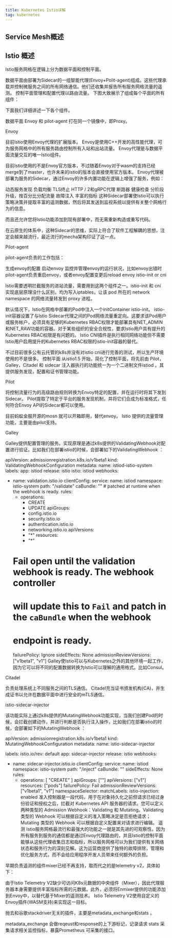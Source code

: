 ```yaml
---
title: Kubernetes Istio详解
tag: kubernetes
---
```


## Service Mesh概述



## Istio 概述

Istio服务网格在逻辑上分为数据平面和控制平面。

数据平面由部署为Sidecar的一组智能代理(Envoy+Polit-agent)组成。这些代理承载并控制微服务之间的所有网络通信。他们还收集并报告所有服务网格流量的遥测。
控制平面管理和配置代理以路由流量。
下图大致展示了组成每个平面的所有组件：


下面我们详细讲述一下各个组件。

数据平面
Envoy 和 pilot-agent 打在同一个镜像中，即Proxy。

Envoy

目前Istio使用Envoy代理的扩展版本。 Envoy是使用C++开发的高性能代理，可为服务网格中的所有服务路由控制所有入站和出站流量。 Envoy代理是与数据平面流量交互的唯一Istio组件。

目前Istio使用的不是Envoy官方版本，不过随着Envoy对于wasm的支持已经merge到了master，也许未来的istio的版本会直接使用官方版本。
Envoy代理被部署为服务的Sidecar，通过Envoy的许多内置功能在逻辑上增强了服务，例如：

动态服务发现
负载均衡
TLS终止
HTTP / 2和gRPC代理
断路器
健康检查
分阶段升级，按百分比分配流量
故障注入
丰富的指标
这种Sidecar部署使Istio可以执行策略决策并提取丰富的遥测数据，然后将其发送到监视系统以提供有关整个网格行为的信息。

而且还允许您将Istio功能添加到现有部署中，而无需重新构造或重写代码。

在云原生的体系中，这种Sidecar的思维，实际上符合了软件工程解耦的思想，注定会越来越流行，最近流行的mecha架构印证了这一点。

Pilot-agent

pilot-agent负责的工作包括：

生成envoy的配置
启动envoy
监控并管理envoy的运行状况，比如envoy出错时pilot-agent负责重启envoy，或者envoy配置变更后reload envoy
istio-init or cni

Istio需要透明拦截服务的进站流量，需要用到这两个组件之一。istio-init 和 cni 实现底层原理没什么区别，均为写入iptables，让该 pod 所在的 network namespace 的网络流量转发到 proxy 进程。

默认情况下，Istio在网格中部署的Pod中注入一个initContainer istio-init。 istio-init容器设置了与Istio Sidecar代理之间的Pod网络流量重定向。这要求该Pod用户或服务帐户，必须具有足够的Kubernetes RBAC权限才能部署具有NET_ADMIN和NET_RAW功能的容器。对于某些组织的安全合规性，要求Istio用户具有提升的Kubernetes RBAC权限是有问题的。 Istio CNI插件是执行相同网络功能但不需要Istio用户启用提升的Kubernetes RBAC权限的istio-init容器的替代。

不过目前很多公有云托管的k8s并没有对istio cni进行完善的测试，所以生产环境使用的不是很多。
控制平面
从istio1.5 开始，简化了控制平面，将先前由 Pilot，Galley，Citadel 和 sidecar 注入器执行的功能统一为一个二进制文件istiod 。其提供服务发现，配置和证书管理功能。

Pilot

将控制流量行为的高级路由规则转换为Envoy特定的配置，并在运行时将其下发到Sidecar。 Pilot提取了特定于平台的服务发现机制，并将它们合成为标准格式，任何符合Envoy API的Sidecar都可以使用。

目前蚂蚁金服开源的mosn 就可以开箱即用，替代envoy。
Istio 提供的流量管理功能，主要是由pilot支持。

Galley

Galley提供配置管理的服务。实现原理是通过k8s提供的ValidatingWebhook对配置进行验证。比如我们在部署istio的时候，会部署如下的ValidatingWebhook ：

apiVersion: admissionregistration.k8s.io/v1beta1
kind: ValidatingWebhookConfiguration
metadata:
  name: istiod-istio-system
  labels:
    app: istiod
    release: istio
    istio: istiod
webhooks:
  - name: validation.istio.io
    clientConfig:
      service:
        name: istiod
        namespace: istio-system
        path: "/validate"
      caBundle: "" # patched at runtime when the webhook is ready.
    rules:
      - operations:
        - CREATE
        - UPDATE
        apiGroups:
        - config.istio.io
        - security.istio.io
        - authentication.istio.io
        - networking.istio.io
        apiVersions:
        - "*"
        resources:
        - "*"
    # Fail open until the validation webhook is ready. The webhook controller
    # will update this to `Fail` and patch in the `caBundle` when the webhook
    # endpoint is ready.
    failurePolicy: Ignore
    sideEffects: None
    admissionReviewVersions: ["v1beta1", "v1"]
Galley使Istio可以与Kubernetes之外的其他环境一起工作，因为它可以将不同的配置数据转换为Istio可以理解的通用格式。比如Consul。

Citadel

负责处理系统上不同服务之间的TLS通信。 Citadel充当证书颁发机构(CA)，并生成证书以允许在数据平面中进行安全的mTLS通信。

istio-sidecar-injector

该功能实际上通过k8s提供的MutatingWebhook功能实现，当我们创建Pod的时候，会拦截创建动作，并进行判断是否执行注入操作，比如我们在部署istio的时候，会部署如下的MutatingWebhook ：

apiVersion: admissionregistration.k8s.io/v1beta1
kind: MutatingWebhookConfiguration
metadata:
  name: istio-sidecar-injector

  labels:
    istio.io/rev: default
    app: sidecar-injector
    release: istio
webhooks:
  - name: sidecar-injector.istio.io
    clientConfig:
      service:
        name: istiod
        namespace: istio-system
        path: "/inject"
      caBundle: ""
    sideEffects: None
    rules:
      - operations: [ "CREATE" ]
        apiGroups: [""]
        apiVersions: ["v1"]
        resources: ["pods"]
    failurePolicy: Fail
    admissionReviewVersions: ["v1beta1", "v1"]
    namespaceSelector:
      matchLabels:
        istio-injection: enabled
准入控制器是一段代码，用于在对象持久化之前但请求已经过身份验证和授权之后，拦截对 Kubernetes API 服务器的请求。您可以定义两种类型的 Admission Webhook：Validating 和 Mutating。Validating 类型的 Webhook 可以根据自定义的准入策略决定是否拒绝请求；Mutating 类型的 Webhook 可以根据自定义配置来对请求进行编辑。
遥测
Istio服务网格最流行和最强大的功能之一就是其先进的可观察性。因为所有服务到服务的通信都是通过Envoy代理路由的，并且Istio的控制平面能够从这些代理收集日志和指标，所以服务网格可以为我们提供有关网络状态和服务行为的深刻见解。这为运营商提供了独特的故障排除，管理和优化服务方式，而不会给应用程序开发人员带来任何额外的负担。

早期负责遥测的组件mixer已经不再支持，取而代之的是telemetry v2，具体如下：



由于Istio Telemetry V2缺少可访问K8s元数据的中央组件（Mixer），因此代理服务器本身需要提供丰富指标所需的元数据。此外，必须将Enmixer提供的功能添加到Envoy中，以替代基于Mixer的遥测技术。 Istio Telemetry V2使用自定义的Envoy插件(WASM支持)来实现这一目标。

抛去和谷歌stackdriver无关的插件，主要是metadata_exchange和stats 。

metadata_exchange 会做reqeust和response的上下游标记，记录请求
stats 采集请求相关监控指标，暴露Prometheus 可采集的接口。
